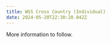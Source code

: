 ```yaml
---
title: WSS Cross Country (Individual)
date: 2024-05-20T22:30:20.042Z
---
```

More information to follow.